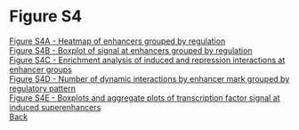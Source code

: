 # Figure S4

[Figure S4A - Heatmap of enhancers grouped by regulation](../Scripts/FigS4A_Grouped_HistoneMarks_Heatmaps.md)<br>
[Figure S4B - Boxplot of signal at enhancers grouped by regulation](../Scripts/FigS4B_Grouped_HistoneMarks_Boxplots.md)<br>
[Figure S4C - Enrichment analysis of induced and repression interactions at enhancer groups](../Scripts/FigS4C_Grouped_HistoneMarks_Interaction_Enrichment.md)<br>
[Figure S4D - Number of dynamic interactions by enhancer mark grouped by regulatory pattern](../Scripts/FigS4D_Fraction_Dynamic_Interactions_Cofactors_HistoneMarks.md)<br>
[Figure S4E - Boxplots and aggregate plots of transcription factor signal at induced superenhancers](../Scripts/FigS4E_Aggregates_Boxplots.R)<br>
[Back](../README.md)
